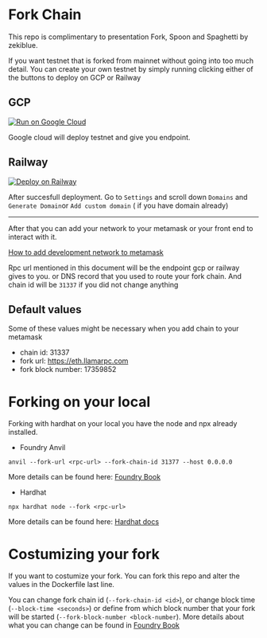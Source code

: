 # Fork Chain
This repo is complimentary to presentation Fork, Spoon and Spaghetti by zekiblue. 

If you want testnet that is forked from mainnet without going into too much detail.
You can create your own testnet by simply running clicking either of the buttons to deploy on GCP or Railway

## GCP

[![Run on Google Cloud](https://deploy.cloud.run/button.svg)](https://deploy.cloud.run)

Google cloud will deploy testnet and give you endpoint.

## Railway
[![Deploy on Railway](https://railway.app/button.svg)](https://railway.app/template/n8Dy8E?referralCode=8PQn_5)

After succesfull deployment. Go to `Settings` and scroll down `Domains` and `Generate Domain`or `Add custom domain` ( if you have domain already)

--------------------
After that you can add your network to your metamask or your front end to interact with it.

[How to add development network to metamask](https://docs.metamask.io/wallet/get-started/run-development-network/)

Rpc url mentioned in this document will be the endpoint gcp or railway gives to you. or DNS record that you used to route your fork chain. And chain id will be `31337` if you did not change anything

## Default values
Some of these values might be necessary when you add chain to your metamask

- chain id: 31337
- fork url: https://eth.llamarpc.com
- fork block number: 17359852

# Forking on your local

Forking with hardhat on your local you have the node and npx already installed.

- Foundry Anvil
```
anvil --fork-url <rpc-url> --fork-chain-id 31377 --host 0.0.0.0
```
More details can be found here: [Foundry Book](https://book.getfoundry.sh/reference/anvil/)
- Hardhat
```
npx hardhat node --fork <rpc-url>
```
More details can be found here: [Hardhat docs](https://hardhat.org/hardhat-network/docs/guides/forking-other-networks)


# Costumizing your fork

If you want to costumize your fork. You can fork this repo and alter the values in the Dockerfile last line. 

You can change fork chain id (`--fork-chain-id <id>`), or change block time (`--block-time <seconds>`) or define from which block number that your fork will be started (`--fork-block-number <block-number`). More details about what you can change can be found in [Foundry Book](https://book.getfoundry.sh/reference/anvil/)



